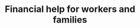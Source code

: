 ---
banner:
  content: 'You can set this component to ''display: true'' to show a banner at the
    top of the page.'
  display: false
  heading: This is a place to place urgent information
layout: category
name: financial-help
owner: Treasury
questions:
- how-can-i-check-the-status-of-my-economic-impact-payment
- what-do-i-do-if-i-cant-pay-rent
- how-do-i-know-if-i-am-an-essential-worker
- who-is-eligible-for-payment
- is-the-irs-sending-prepaid-debit-cards
- why-am-i-receiving-a-debit-card
- what-do-i-do-if-i-lost-my-eip-debit-card
- how-will-the-irs-know-where-to-send
- what-does-it-mean-get-my-payment-please-try-again
- i-am-a-veteran-do-i-need-to-provide-information-to-irs
- i-am-not-typically-required-to-file-a-tax-return
- i-need-to-file-a-tax-return
- i-no-longer-have-a-bank-account-i-used-for-tax-return
- i-recently-filed-what-do-i-need-to-do-to-get-payment
- how-do-i-submit-banking-information
- if-i-receive-social-security-benefits
- what-do-i-do-if-a-payment-was-sent-to-someone-who-died
- missed-tax-day
- will-the-irs-call-or-email-me
- if-my-financial-situation-changed-could-i-be-eligible-for-snap
- can-snap-participants-order-groceries-online
- what-happens-to-snap-recipients-who-cannot-meet-work-requirements-due-to-covid19
- do-online-classes-still-qualify-for-gi-bill-benefits
- what-do-i-do-if-i-cant-pay-mortgage
- what-do-i-do-if-someone-calls-texts-claiming-to-be-irs
- what-should-i-do-if-i-receive-calls-claiming-to-be-from-the-treasury-department
- where-can-i-go-for-more-information
redirect_from:
- /financial-help/can-the-sba-help-me-with-other-assistance/
- /financial-help/when-are-taxes-due-for-alcohol-tobacco-firearms-ammunition-businesses/
title: Financial help for workers and families
---
